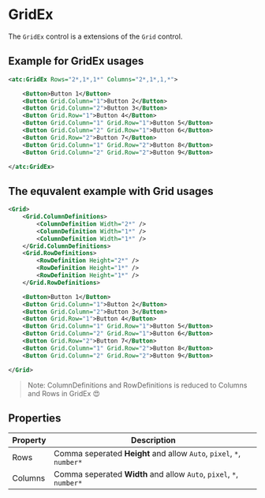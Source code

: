 # GridEx

The `GridEx` control is a extensions of the `Grid` control.

## Example for GridEx usages

```xml
<atc:GridEx Rows="2*,1*,1*" Columns="2*,1*,1,*">

	<Button>Button 1</Button>
	<Button Grid.Column="1">Button 2</Button>
	<Button Grid.Column="2">Button 3</Button>
	<Button Grid.Row="1">Button 4</Button>
	<Button Grid.Column="1" Grid.Row="1">Button 5</Button>
	<Button Grid.Column="2" Grid.Row="1">Button 6</Button>
	<Button Grid.Row="2">Button 7</Button>
	<Button Grid.Column="1" Grid.Row="2">Button 8</Button>
	<Button Grid.Column="2" Grid.Row="2">Button 9</Button>

</atc:GridEx>
```

## The equvalent example with Grid usages

```xml
<Grid>
	<Grid.ColumnDefinitions>
		<ColumnDefinition Width="2*" />
		<ColumnDefinition Width="1*" />
		<ColumnDefinition Width="1*" />
	</Grid.ColumnDefinitions>
	<Grid.RowDefinitions>
		<RowDefinition Height="2*" />
		<RowDefinition Height="1*" />
		<RowDefinition Height="1*" />
	</Grid.RowDefinitions>

	<Button>Button 1</Button>
	<Button Grid.Column="1">Button 2</Button>
	<Button Grid.Column="2">Button 3</Button>
	<Button Grid.Row="1">Button 4</Button>
	<Button Grid.Column="1" Grid.Row="1">Button 5</Button>
	<Button Grid.Column="2" Grid.Row="1">Button 6</Button>
	<Button Grid.Row="2">Button 7</Button>
	<Button Grid.Column="1" Grid.Row="2">Button 8</Button>
	<Button Grid.Column="2" Grid.Row="2">Button 9</Button>

</Grid>
```

> Note: ColumnDefinitions and RowDefinitions is reduced to Columns and Rows in GridEx :heart_eyes:

## Properties

| Property | Description                                                          |
|----------|----------------------------------------------------------------------|
| Rows     | Comma seperated **Height** and allow `Auto`, `pixel`, `*`, `number*` |
| Columns  | Comma seperated **Width** and allow `Auto`, `pixel`, `*`, `number*`  |
